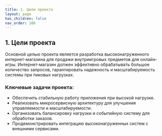 ```yaml
---
title: 1. Цели проекта
layout: page
has_children: false
nav_order: 100
---
```

## 1. Цели проекта

Основной целью проекта является разработка высоконагруженного интернет-магазина для продажи внутриигровых предметов для онлайн-игры. Интернет-магазин должен эффективно обрабатывать большое количество запросов, гарантировать надежность и масштабируемость системы при пиковых нагрузках.

### Ключевые задачи проекта:

- Обеспечить стабильную работу приложения при высокой нагрузке.
- Реализовать микросервисную архитектуру для улучшения управляемости и масштабируемости.
- Организовать балансировку нагрузки и событийную систему для обработки заказов.
- Продемонстрировать интеграцию высоконагруженных систем с внешними сервисами.
